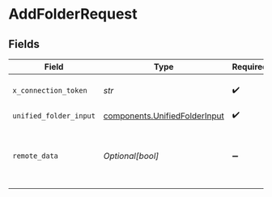 # AddFolderRequest


## Fields

| Field                                                                          | Type                                                                           | Required                                                                       | Description                                                                    |
| ------------------------------------------------------------------------------ | ------------------------------------------------------------------------------ | ------------------------------------------------------------------------------ | ------------------------------------------------------------------------------ |
| `x_connection_token`                                                           | *str*                                                                          | :heavy_check_mark:                                                             | The connection token                                                           |
| `unified_folder_input`                                                         | [components.UnifiedFolderInput](../../models/components/unifiedfolderinput.md) | :heavy_check_mark:                                                             | N/A                                                                            |
| `remote_data`                                                                  | *Optional[bool]*                                                               | :heavy_minus_sign:                                                             | Set to true to include data from the original Filestorage software.            |